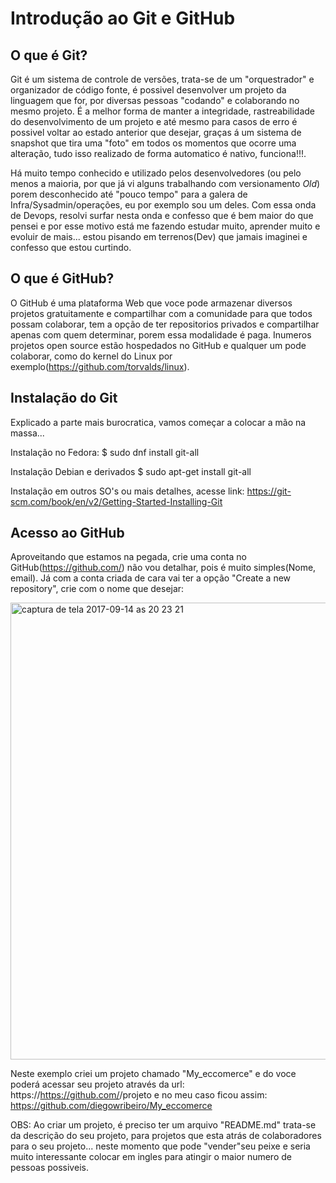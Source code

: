 # Introdução ao Git e GitHub

## O que é Git?
Git é um sistema de controle de versões, trata-se de um "orquestrador" e organizador de código fonte, é possivel desenvolver um projeto da linguagem que for, por diversas pessoas "codando" e colaborando no mesmo projeto. É a melhor forma de manter a integridade, rastreabilidade do desenvolvimento de um projeto e até mesmo para casos de erro é possivel voltar ao estado anterior que desejar, graças á um sistema de snapshot que tira uma "foto" em todos os momentos que ocorre uma alteração, tudo isso realizado de forma automatico é nativo, funciona!!!.

Há muito tempo conhecido e utilizado pelos desenvolvedores (ou pelo menos a maioria, por que já vi alguns trabalhando com versionamento _Old_) porem desconhecido até "pouco tempo" para a galera de Infra/Sysadmin/operações, eu por exemplo sou um deles. Com essa onda de Devops, resolvi surfar nesta onda e confesso que é bem maior do que pensei e por esse motivo está me fazendo estudar muito, aprender muito e evoluir de mais... estou pisando em terrenos(Dev) que jamais imaginei e confesso que estou curtindo.

## O que é GitHub?
O GitHub é uma plataforma Web que voce pode armazenar diversos projetos gratuitamente e compartilhar com a comunidade para que todos possam colaborar, tem a opção de ter repositorios privados e compartilhar apenas com quem determinar, porem essa modalidade é paga. Inumeros projetos open source estão hospedados no GitHub e qualquer um pode colaborar, como do kernel do Linux por exemplo(https://github.com/torvalds/linux).

## Instalação do Git
Explicado a parte mais burocratica, vamos começar a colocar a mão na massa...

Instalação no Fedora:
$ sudo dnf install git-all

Instalação Debian e derivados
$ sudo apt-get install git-all

Instalação em outros SO's ou mais detalhes, acesse link:
https://git-scm.com/book/en/v2/Getting-Started-Installing-Git

## Acesso ao GitHub
Aproveitando que estamos na pegada, crie uma conta no GitHub(https://github.com/) não vou detalhar, pois é muito simples(Nome, email).
Já com a conta criada de cara vai ter a opção "Create a new repository", crie com o nome que desejar:

<img width="731" alt="captura de tela 2017-09-14 as 20 23 21" src="https://user-images.githubusercontent.com/24530268/30460089-07c3f7e8-998b-11e7-851c-1925d1c28431.png">

Neste exemplo criei um projeto chamado "My_eccomerce" e do voce poderá acessar seu projeto através da url: https://https://github.com/<username>/projeto e no meu caso ficou assim: https://github.com/diegowribeiro/My_eccomerce
  
OBS: Ao criar um projeto, é preciso ter um arquivo "README.md" trata-se da descrição do seu projeto, para projetos que esta atrás de colaboradores para o seu projeto... neste momento que pode "vender"seu peixe e seria muito interessante colocar em ingles para atingir o maior numero de pessoas possiveis.







